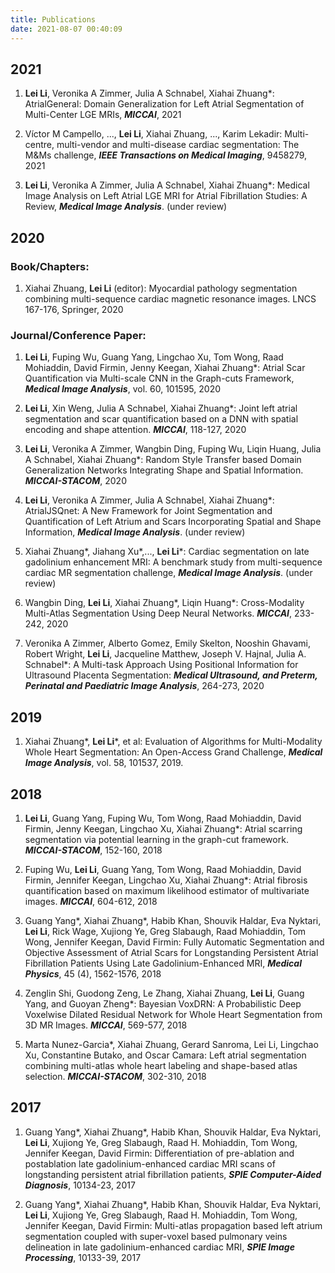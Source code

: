 ```yaml
---
title: Publications
date: 2021-08-07 00:40:09
---
```

## 2021
1.  **Lei Li**, Veronika A Zimmer, Julia A Schnabel, Xiahai Zhuang*: AtrialGeneral: Domain Generalization for Left Atrial Segmentation of Multi-Center LGE MRIs, ***MICCAI***, 2021

2.  Víctor M Campello, ..., **Lei Li**, Xiahai Zhuang, ..., Karim Lekadir: Multi-centre, multi-vendor and multi-disease cardiac segmentation: The M&Ms challenge, ***IEEE Transactions on Medical Imaging***, 9458279, 2021

3.  **Lei Li**, Veronika A Zimmer, Julia A Schnabel, Xiahai Zhuang*: Medical Image Analysis on Left Atrial LGE MRI for Atrial Fibrillation Studies: A Review, ***Medical Image Analysis***. (under review)


## 2020
### Book/Chapters:
1. Xiahai Zhuang, **Lei Li** (editor): Myocardial pathology segmentation combining multi-sequence cardiac
magnetic resonance images. LNCS 167-176, Springer, 2020

### Journal/Conference Paper:
1. **Lei Li**, Fuping Wu, Guang Yang, Lingchao Xu, Tom Wong, Raad Mohiaddin, David Firmin, Jenny Keegan, Xiahai Zhuang*: Atrial Scar Quantification via Multi-scale CNN in the Graph-cuts Framework, ***Medical Image Analysis***, vol. 60, 101595, 2020

2. **Lei Li**, Xin Weng, Julia A Schnabel, Xiahai Zhuang*: Joint left atrial segmentation and scar quantification based on a DNN with spatial encoding and shape attention. ***MICCAI***, 118-127, 2020

3. **Lei Li**, Veronika A Zimmer, Wangbin Ding, Fuping Wu, Liqin Huang, Julia A Schnabel, Xiahai Zhuang*: Random Style Transfer based Domain Generalization Networks Integrating Shape and Spatial Information. ***MICCAI-STACOM***, 2020

4. **Lei Li**, Veronika A Zimmer, Julia A Schnabel, Xiahai Zhuang*: AtrialJSQnet: A New Framework for Joint Segmentation and Quantification of Left Atrium and Scars Incorporating Spatial and Shape Information, ***Medical Image Analysis***. (under review)

5. Xiahai Zhuang*, Jiahang Xu*,..., **Lei Li***: Cardiac segmentation on late gadolinium enhancement MRI: A benchmark study from multi-sequence cardiac MR segmentation challenge, ***Medical Image Analysis***. (under review)

6. Wangbin Ding, **Lei Li**, Xiahai Zhuang*, Liqin Huang*: Cross-Modality Multi-Atlas Segmentation Using Deep Neural Networks. ***MICCAI***, 233-242, 2020

7. Veronika A Zimmer, Alberto Gomez, Emily Skelton, Nooshin Ghavami, Robert Wright, **Lei Li**, Jacqueline Matthew, Joseph V. Hajnal, Julia A. Schnabel*: A Multi-task Approach Using Positional Information for Ultrasound Placenta Segmentation: ***Medical Ultrasound, and Preterm, Perinatal and Paediatric Image Analysis***, 264-273, 2020

## 2019
1. Xiahai Zhuang*, **Lei Li***, et al: Evaluation of Algorithms for Multi-Modality Whole Heart Segmentation: An Open-Access Grand Challenge, ***Medical Image Analysis***, vol. 58, 101537, 2019.

## 2018
1. **Lei Li**, Guang Yang, Fuping Wu, Tom Wong, Raad Mohiaddin, David Firmin, Jenny Keegan, Lingchao Xu, Xiahai Zhuang*: Atrial scarring segmentation via potential learning in the graph-cut framework. ***MICCAI-STACOM***, 152-160, 2018

2. Fuping Wu, **Lei Li**, Guang Yang, Tom Wong, Raad Mohiaddin, David Firmin, Jennifer Keegan, Lingchao Xu, Xiahai Zhuang*: Atrial fibrosis quantification based on maximum likelihood estimator of multivariate images. ***MICCAI***, 604-612, 2018

3. Guang Yang*, Xiahai Zhuang*, Habib Khan, Shouvik Haldar, Eva Nyktari, **Lei Li**, Rick Wage, Xujiong Ye, Greg Slabaugh, Raad Mohiaddin, Tom Wong, Jennifer Keegan, David Firmin: Fully Automatic Segmentation and Objective Assessment of Atrial Scars for Longstanding Persistent Atrial Fibrillation Patients Using Late Gadolinium-Enhanced MRI, ***Medical Physics***, 45 (4), 1562-1576, 2018

4. Zenglin Shi, Guodong Zeng, Le Zhang, Xiahai Zhuang, **Lei Li**, Guang Yang, and Guoyan Zheng*: Bayesian VoxDRN: A Probabilistic Deep Voxelwise Dilated Residual Network for Whole Heart Segmentation from 3D MR Images. ***MICCAI***, 569-577, 2018

5. Marta Nunez-Garcia*, Xiahai Zhuang, Gerard Sanroma, Lei Li, Lingchao Xu, Constantine Butako, and Oscar Camara: Left atrial segmentation combining multi-atlas whole heart labeling and shape-based atlas selection. ***MICCAI-STACOM***, 302-310, 2018

## 2017
1. Guang Yang*, Xiahai Zhuang*, Habib Khan, Shouvik Haldar, Eva Nyktari, **Lei Li**, Xujiong Ye, Greg Slabaugh, Raad H. Mohiaddin, Tom Wong, Jennifer Keegan, David Firmin: Differentiation of pre-ablation and postablation late gadolinium-enhanced cardiac MRI scans of longstanding persistent atrial fibrillation patients, ***SPIE Computer-Aided Diagnosis***, 10134-23, 2017

2. Guang Yang*, Xiahai Zhuang*, Habib Khan, Shouvik Haldar, Eva Nyktari, **Lei Li**, Xujiong Ye, Greg Slabaugh, Raad H. Mohiaddin, Tom Wong, Jennifer Keegan, David Firmin: Multi-atlas propagation based left atrium segmentation coupled with super-voxel based pulmonary veins delineation in late gadolinium-enhanced cardiac MRI, ***SPIE Image Processing***, 10133-39, 2017
